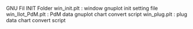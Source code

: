 GNU Fil
	INIT Folder
		win_init.plt :
			window gnuplot init setting file
		win_IIot_PdM.plt :
			PdM data gnuplot chart convert script
		win_plug.plt :
			plug data chart convert script
